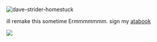 ![dave-strider-homestuck](https://github.com/user-attachments/assets/cefe4516-7f0f-49d1-afb5-d04501c87890)

ill remake this sometime Ermmmmmmm. sign my [atabook](https://007n7.atabook.org)

![](https://komarev.com/ghpvc/?username=007n7&color=red&label=crows)
